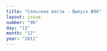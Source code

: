 ```yaml
---
title: "Сельские вести - Выпуск №96"
layout: issue
number: "96"
day: "13"
month: "12"
year: "2011"
---
```

